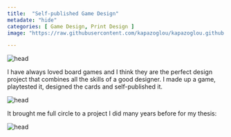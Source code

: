 ```yaml
---
title:  "Self-published Game Design"
metadate: "hide"
categories: [ Game Design, Print Design ]
image: "https://raw.githubusercontent.com/kapazoglou/kapazoglou.github.io/refs/heads/master/assets/images/item/taromino.jpg"

---
```


![head](https://raw.githubusercontent.com/kapazoglou/portfolio/master/assets/images/item/sistra.jpg)

I have always loved board games and I think they are the perfect design project that combines all the skills of a good designer. I made up a game, playtested it, designed the cards and self-published it.

![head](https://raw.githubusercontent.com/kapazoglou/portfolio/master/assets/images/item/cards.png)

It brought me full circle to a project I did many years before for my thesis:

![head](https://raw.githubusercontent.com/kapazoglou/portfolio/master/assets/images/item/hameln.png)


